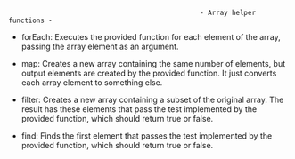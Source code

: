                                                     - Array helper functions - 

* forEach:
  Executes the provided function for each element of the array,
  passing the array element as an argument.


* map:
Creates a new array containing the same number of elements,
but output elements are created by the provided function. It just converts each array element 
to something else.


* filter:
Creates a new array containing a subset of the original array. 
The result has these elements that pass the test implemented by the provided function, 
which should return true or false.


* find: 
Finds the first element that passes the test implemented by the provided function, 
which should return true or false.


